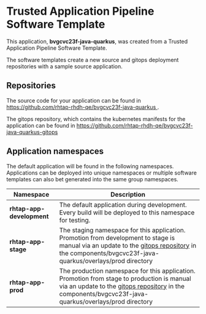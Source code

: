 # Trusted Application Pipeline Software Template

This application, **bvgcvc23f-java-quarkus**, was created from a Trusted Application Pipeline Software Template.

The software templates create a new source and gitops deployment repositories with a sample source application. 

## Repositories

The source code for your application can be found in [https://github.com/rhtap-rhdh-qe/bvgcvc23f-java-quarkus ](https://github.com/rhtap-rhdh-qe/bvgcvc23f-java-quarkus ).
 
The gitops repository, which contains the kubernetes manifests for the application can be found in 
[https://github.com/rhtap-rhdh-qe/bvgcvc23f-java-quarkus-gitops ](https://github.com/rhtap-rhdh-qe/bvgcvc23f-java-quarkus-gitops ) 

## Application namespaces 

The default application will be found in the following namespaces. Applications can be deployed into unique namespaces or multiple software templates can also bet generated into the same group namespaces.  

|  Namespace   |  Description   |  
| -------- | -------- |   
| **rhtap-app-development** | The default application during development. Every build will be deployed to this namespace for testing. | 
| **rhtap-app-stage** | The staging namespace for this application. Promotion from development to stage is manual via an update to the [gitops repository](https://github.com/rhtap-rhdh-qe/bvgcvc23f-java-quarkus-gitops ) in the components/bvgcvc23f-java-quarkus/overlays/prod directory |  
| **rhtap-app-prod** | The production namespace for this application. Promotion from stage to production is manual via an update to the [gitops repository](https://github.com/rhtap-rhdh-qe/bvgcvc23f-java-quarkus-gitops ) in the components/bvgcvc23f-java-quarkus/overlays/prod directory | 